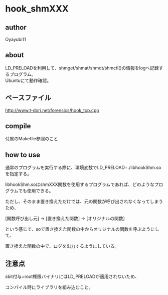 hook_shmXXX
===========
## author               
Oyayubi11                                                                   

## about 
LD_PRELOADを利用して、shmget/shmat/shmdt/shmctl()の情報をlogへ記録するプログラム。    
Ubuntuにて動作確認。   
 
## ベースファイル        
http://www.t-dori.net/forensics/hook_tcp.cpp

## compile         
付属のMakefile参照のこと

## how to use     
通常のプログラムを実行する際に、環境変数でLD_PRELOAD=./libhookShm.soを指定する。

libhookShm.soはshmXXX関数を使用するプログラムであれば、どのようなプログラムでも使用できる。

ただし、そのまま置き換えただけでは、元の関数が呼び出されなくなってしまうため、

 [関数呼び出し元] -> [置き換えた関数] -> [オリジナルの関数]

という感じで、soで置き換えた関数の中からオリジナルの関数を呼ぶようにして、

置き換えた関数の中で、ログを出力するようにしている。

## 注意点
sbit付与+root権限バイナリにはLD_PRELOADが適用されないため、

コンパイル時にライブラリを組み込むこと。
